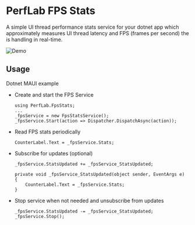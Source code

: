 # PerfLab FPS Stats

A simple UI thread performance stats service for your dotnet app which approximately measures UI thread latency and FPS (frames per second) the is handling in real-time.

![Demo](PerfLab.FpsStats.Demo.gif)

## Usage 

Dotnet MAUI example

- Create and start the FPS Service
  ```MAUI
  using PerfLab.FpsStats; 
  ...
  _fpsService = new FpsStatsService();
  _fpsService.Start(action => Dispatcher.DispatchAsync(action));
  ```
- Read FPS stats periodically
  ```MAUI
  CounterLabel.Text = _fpsService.Stats;
  ```
- Subscribe for updates (optional)
  ```
  _fpsService.StatsUpdated += _fpsService_StatsUpdated;

  private void _fpsService_StatsUpdated(object sender, EventArgs e)
  {
      CounterLabel.Text = _fpsService.Stats;
  }
  ```
- Stop service when not needed and unsubscribe from updates 
  ```MAUI
  _fpsService.StatsUpdated -= _fpsService_StatsUpdated;
  _fpsService.Stop();
  ```
